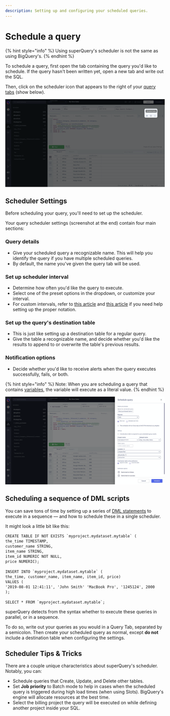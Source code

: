 ```yaml
---
description: Setting up and configuring your scheduled queries.
---
```


# Schedule a query

{% hint style="info" %}
Using superQuery's scheduler is not the same as using BigQuery's. 
{% endhint %}

To schedule a query, first open the tab containing the query you'd like to schedule. If the query hasn't been written yet, open a new tab and write out the SQL.

Then, click on the scheduler icon that appears to the right of your [query tabs](../superquery-editor/query-tabs.md) \(show below\).

![](../.gitbook/assets/image%20%2856%29.png)

## Scheduler Settings

Before scheduling your query, you'll need to set up the scheduler.

Your query scheduler settings \(screenshot at the end\) contain four main sections:

### Query details 

* Give your scheduled query a recognizable name. This will help you identify the query if you have multiple scheduled queries. 
* By default, the name you've given the query tab will be used. 

### Set up scheduler interval  

* Determine how often you'd like the query to execute. 
* Select one of the preset options in the dropdown, or customize your interval.
* For custom intervals, refer to [this article](http://www.quartz-scheduler.org/documentation/quartz-2.3.0/tutorials/crontrigger.html) and [this article](https://www.freeformatter.com/cron-expression-generator-quartz.html) if you need help setting up the proper notation. 

### Set up the query's destination table 

* This is just like setting up a destination table for a regular query. 
* Give the table a recognizable name, and decide whether you'd like the results to append to or overwrite the table's previous results.

### Notification options   <a id="notification-options-"></a>

* Decide whether you'd like to receive alerts when the query executes successfully, fails, or both.

{% hint style="info" %}
Note: When you are scheduling a query that contains [variables](../superquery-editor/variables.md), the variable will execute as a literal value.
{% endhint %}

![](../.gitbook/assets/image%20%2816%29.png)

## Scheduling a sequence of DML scripts

You can save tons of time by setting up a series of [DML statements](https://cloud.google.com/bigquery/docs/reference/standard-sql/dml-syntax) to execute in a sequence — and how to schedule these in a single scheduler.    
  
It might look a little bit like this:

```text
CREATE TABLE IF NOT EXISTS `myproject.mydataset.mytable` (
the_time TIMESTAMP,    
customer_name STRING,    
item_name STRING,    
item_id NUMERIC NOT NULL,    
price NUMERIC);

INSERT INTO `myproject.mydataset.mytable` (
the_time, customer_name, item_name, item_id, price)
VALUES (
'2019-08-01 12:41:11', 'John Smith' 'MacBook Pro', '1245124', 2000
);

SELECT * FROM `myproject.mydataset.mytable`;
```

superQuery detects from the syntax whether to execute these queries in parallel, or in a sequence.

To do so, write out your queries as you would in a Query Tab, separated by a semicolon. Then create your scheduled query as normal, except **do not** include a destination table when configuring the settings.

## Scheduler Tips & Tricks <a id="scheduler-tips--tricks"></a>

There are a couple unique characteristics about superQuery's scheduler. Notably, you can:

* Schedule queries that Create, Update, and Delete other tables.
* Set **Job priority** to Batch mode to help in cases when the scheduled query is triggered during high load times \(when using Slots\). BigQuery's engine will allocate resources at the best time.
* Select the billing project the query will be executed on while defining another project inside your SQL.

